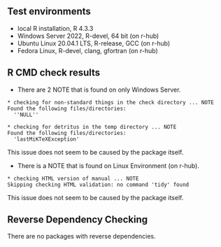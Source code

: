 ## Test environments

* local R installation, R 4.3.3
* Windows Server 2022, R-devel, 64 bit (on r-hub)
* Ubuntu Linux 20.04.1 LTS, R-release, GCC (on r-hub)
* Fedora Linux, R-devel, clang, gfortran (on r-hub)

## R CMD check results

* There are 2 NOTE that is found on only Windows Server.

```
* checking for non-standard things in the check directory ... NOTE
Found the following files/directories:
  ''NULL''
  
* checking for detritus in the temp directory ... NOTE
Found the following files/directories:
  'lastMiKTeXException'
```

This issue does not seem to be caused by the package itself.

* There is a NOTE that is found on Linux Environment (on r-hub).

```
* checking HTML version of manual ... NOTE
Skipping checking HTML validation: no command 'tidy' found
```

This issue does not seem to be caused by the package itself.

## Reverse Dependency Checking

There are no packages with reverse dependencies.